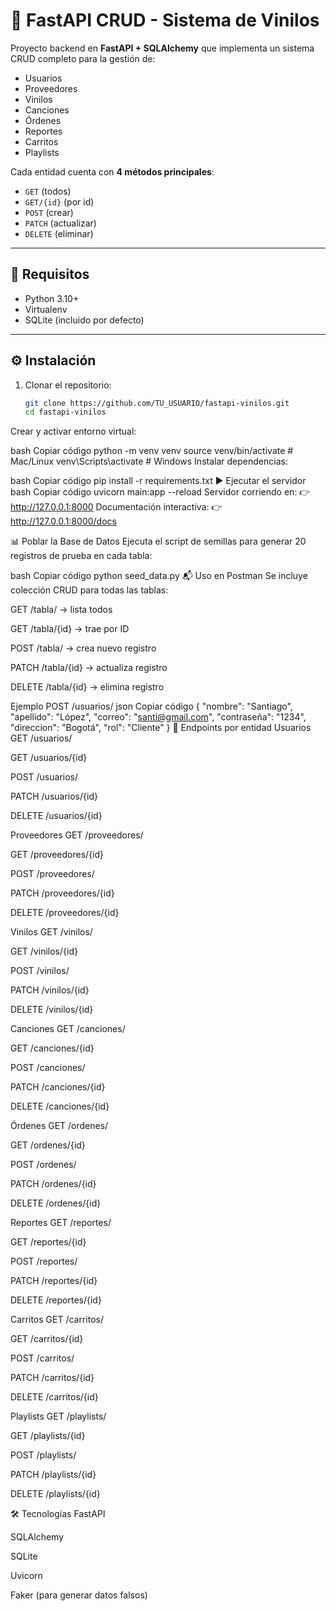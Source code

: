 # 🎵 FastAPI CRUD - Sistema de Vinilos

Proyecto backend en **FastAPI + SQLAlchemy** que implementa un sistema CRUD completo para la gestión de:

- Usuarios
- Proveedores
- Vinilos
- Canciones
- Órdenes
- Reportes
- Carritos
- Playlists

Cada entidad cuenta con **4 métodos principales**:
- `GET` (todos)
- `GET/{id}` (por id)
- `POST` (crear)
- `PATCH` (actualizar)
- `DELETE` (eliminar)

---

## 🚀 Requisitos
- Python 3.10+
- Virtualenv
- SQLite (incluido por defecto)

---

## ⚙️ Instalación

1. Clonar el repositorio:
   ```bash
   git clone https://github.com/TU_USUARIO/fastapi-vinilos.git
   cd fastapi-vinilos
Crear y activar entorno virtual:

bash
Copiar código
python -m venv venv
source venv/bin/activate   # Mac/Linux
venv\Scripts\activate      # Windows
Instalar dependencias:

bash
Copiar código
pip install -r requirements.txt
▶️ Ejecutar el servidor
bash
Copiar código
uvicorn main:app --reload
Servidor corriendo en:
👉 http://127.0.0.1:8000
Documentación interactiva:
👉 http://127.0.0.1:8000/docs

📊 Poblar la Base de Datos
Ejecuta el script de semillas para generar 20 registros de prueba en cada tabla:

bash
Copiar código
python seed_data.py
📬 Uso en Postman
Se incluye colección CRUD para todas las tablas:

GET /tabla/ → lista todos

GET /tabla/{id} → trae por ID

POST /tabla/ → crea nuevo registro

PATCH /tabla/{id} → actualiza registro

DELETE /tabla/{id} → elimina registro

Ejemplo POST /usuarios/
json
Copiar código
{
  "nombre": "Santiago",
  "apellido": "López",
  "correo": "santi@gmail.com",
  "contraseña": "1234",
  "direccion": "Bogotá",
  "rol": "Cliente"
}
📂 Endpoints por entidad
Usuarios
GET /usuarios/

GET /usuarios/{id}

POST /usuarios/

PATCH /usuarios/{id}

DELETE /usuarios/{id}

Proveedores
GET /proveedores/

GET /proveedores/{id}

POST /proveedores/

PATCH /proveedores/{id}

DELETE /proveedores/{id}

Vinilos
GET /vinilos/

GET /vinilos/{id}

POST /vinilos/

PATCH /vinilos/{id}

DELETE /vinilos/{id}

Canciones
GET /canciones/

GET /canciones/{id}

POST /canciones/

PATCH /canciones/{id}

DELETE /canciones/{id}

Órdenes
GET /ordenes/

GET /ordenes/{id}

POST /ordenes/

PATCH /ordenes/{id}

DELETE /ordenes/{id}

Reportes
GET /reportes/

GET /reportes/{id}

POST /reportes/

PATCH /reportes/{id}

DELETE /reportes/{id}

Carritos
GET /carritos/

GET /carritos/{id}

POST /carritos/

PATCH /carritos/{id}

DELETE /carritos/{id}

Playlists
GET /playlists/

GET /playlists/{id}

POST /playlists/

PATCH /playlists/{id}

DELETE /playlists/{id}

🛠️ Tecnologías
FastAPI

SQLAlchemy

SQLite

Uvicorn

Faker (para generar datos falsos)
